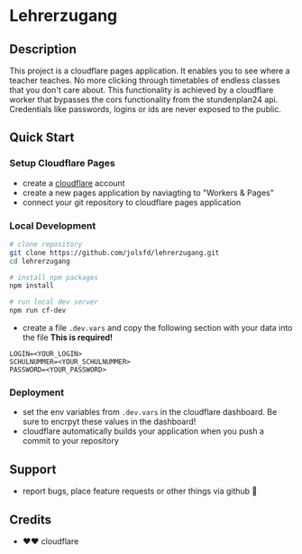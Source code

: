 # Lehrerzugang

## Description

This project is a cloudflare pages application. It enables you to see where a teacher teaches. No more clicking through timetables of endless classes that you don't care about. This functionality is achieved by a cloudflare worker that bypasses the cors functionality from the stundenplan24 api. Credentials like passwords, logins or ids are never exposed to the public.

## Quick Start

### Setup Cloudflare Pages

- create a [cloudflare](https://dash.cloudflare.com) account
- create a new pages application by naviagting to "Workers & Pages"
- connect your git repository to cloudflare pages application

### Local Development

```bash
# clone repository
git clone https://github.com/jolsfd/lehrerzugang.git
cd lehrerzugang

# install npm packages
npm install

# run local dev server
npm run cf-dev
```

- create a file ```.dev.vars``` and copy the following section with your data into the file **This is required!**
```
LOGIN=<YOUR_LOGIN>
SCHULNUMMER=<YOUR_SCHULNUMMER>
PASSWORD=<YOUR_PASSWORD>
```

### Deployment

- set the env variables from ```.dev.vars``` in the cloudflare dashboard. Be sure to encrpyt these values in the dashboard!
- cloudflare automatically builds your application when you push a commit to your repository

## Support

- report bugs, place feature requests or other things via github 👋

## Credits

- ❤️❤️ cloudflare